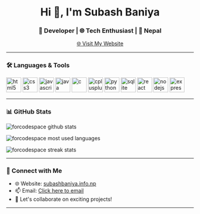 <h1 align="center">Hi 👋, I'm Subash Baniya</h1>
<h3 align="center">🚀 Developer | 🌐 Tech Enthusiast | 📍 Nepal</h3>

<p align="center">
  <a href="https://subashbaniya.info.np" target="_blank">
    🌐 Visit My Website
  </a>
</p>

---

### 🛠️ Languages & Tools

<p align="left">
  <img src="https://cdn.jsdelivr.net/gh/devicons/devicon/icons/html5/html5-original.svg" alt="html5" width="40" height="40"/>
  <img src="https://cdn.jsdelivr.net/gh/devicons/devicon/icons/css3/css3-original.svg" alt="css3" width="40" height="40"/>
  <img src="https://cdn.jsdelivr.net/gh/devicons/devicon/icons/javascript/javascript-original.svg" alt="javascript" width="40" height="40"/>
  <img src="https://cdn.jsdelivr.net/gh/devicons/devicon/icons/java/java-original.svg" alt="java" width="40" height="40"/>
  <img src="https://cdn.jsdelivr.net/gh/devicons/devicon/icons/c/c-original.svg" alt="c" width="40" height="40"/>
  <img src="https://cdn.jsdelivr.net/gh/devicons/devicon/icons/cplusplus/cplusplus-original.svg" alt="cplusplus" width="40" height="40"/>
  <img src="https://cdn.jsdelivr.net/gh/devicons/devicon/icons/python/python-original.svg" alt="python" width="40" height="40"/>
  <img src="https://cdn.jsdelivr.net/gh/devicons/devicon/icons/sqlite/sqlite-original.svg" alt="sqlite" width="40" height="40"/>
  <img src="https://cdn.jsdelivr.net/gh/devicons/devicon/icons/react/react-original.svg" alt="react" width="40" height="40"/>
  <img src="https://cdn.jsdelivr.net/gh/devicons/devicon/icons/nodejs/nodejs-original.svg" alt="nodejs" width="40" height="40"/>
  <img src="https://cdn.jsdelivr.net/gh/devicons/devicon/icons/express/express-original.svg" alt="express" width="40" height="40"/>
</p>

---

### 📊 GitHub Stats

<p align="left">
  <img src="https://github-readme-stats.vercel.app/api?username=forcodespace&show_icons=true&theme=radical" alt="forcodespace github stats" />
</p>

<p align="left">
  <img src="https://github-readme-stats.vercel.app/api/top-langs/?username=forcodespace&layout=compact&theme=radical" alt="forcodespace most used languages" />
</p>

<p align="left">
  <img src="https://github-readme-streak-stats.herokuapp.com/?user=forcodespace&theme=radical" alt="forcodespace streak stats" />
</p>

---

### 🔗 Connect with Me

- 🌐 Website: [subashbaniya.info.np](https://subashbaniya.info.np)
- 📫 Email: [Click here to email](mailto:your-email@example.com) <!-- Replace with actual email if you want -->
- 💬 Let's collaborate on exciting projects!

---
